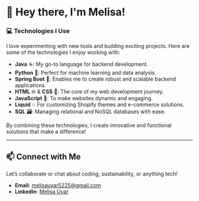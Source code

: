# 👋 Hey there, I'm Melisa!  

### 💻 Technologies I Use  
I love experimenting with new tools and building exciting projects. Here are some of the technologies I enjoy working with:  

- **Java** ☕: My go-to language for backend development.  
- **Python** 🐍: Perfect for machine learning and data analysis.  
- **Spring Boot** 🌱: Enables me to create robust and scalable backend applications.  
- **HTML** 🌐 & **CSS** 🎨: The core of my web development journey.  
- **JavaScript** 🌟: To make websites dynamic and engaging.  
- **Liquid** 💧: For customizing Shopify themes and e-commerce solutions.  
- **SQL** 🗃️: Managing relational and NoSQL databases with ease.  

By combining these technologies, I create innovative and functional solutions that make a difference!  

---

## 📫 Connect with Me  
Let’s collaborate or chat about coding, sustainability, or anything tech!  

- **Email**: [melisauyar5225@gmail.com](mailto:melisauyar5225@gmail.com)  
- **LinkedIn**: [Melisa Uyar](https://www.linkedin.com/in/melisa-uyar-78653a200/)  

<!--
**melisau/melisau** is a ✨ _special_ ✨ repository because its `README.md` (this file) appears on your GitHub profile.

Here are some ideas to get you started:

- 🔭 I’m currently working on ...
- 🌱 I’m currently learning ...
- 👯 I’m looking to collaborate on ...
- 🤔 I’m looking for help with ...
- 💬 Ask me about ...
- 📫 How to reach me: ...
- 😄 Pronouns: ...
- ⚡ Fun fact: ...
-->
